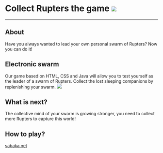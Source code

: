 # Collect Rupters the game ![](https://github.com/kms0207/collectRupters/blob/main/images/rupter.gif)

____

## About 
Have you always wanted to lead your own personal swarm of Rupters?
Now you can do it!
## Electronic swarm
Our game based on HTML, CSS and Java will allow you to test yourself as the leader of a swarm of Rupters. 
Collect the lost sleeping companions by replenishing your swarm. ![](https://github.com/kms0207/collectRupters/blob/main/images/food.gif)
## What is next?
The collective mind of your swarm is growing stronger, you need to collect more Rupters to capture this world!
## How to play?
[sabaka.net](https://kms0207.github.io/collectRupters/)
